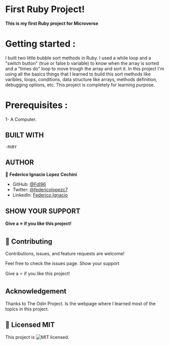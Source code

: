 # First Ruby Project!

**This is my first Ruby project for Microverse**

# Getting started :

I built two little bubble sort methods in Ruby. I used a while loop and a "switch button" (true or false b variable) to know when the array is sorted and a "times do" loop to move trough the array and sort it. In this project I'm using all the basics things that I learned to build this sort methods like varibles, loops, conditions, data structure like arrays, methods definition, debugging options, etc.
This project is completely for learning purpose.

# Prerequisites :

1- A Computer.

## BUILT WITH

    -RUBY

## AUTHOR

👤 **Federico Ignacio Lopez Cechini**

- GitHub: [@FdI96](https://github.com/FdI96)
- Twitter: [@federicolopezc7 ](https://twitter.com/federicolopezc7)
- LinkedIn: [Federico Ignacio](https://www.linkedin.com/in/federico-ignacio-3285411a4/)

## SHOW YOUR SUPPORT

**Give a ⭐️ if you like this project!**

## 🤝 Contributing

Contributions, issues, and feature requests are welcome!

Feel free to check the issues page. Show your support

Give a ⭐️ if you like this project!

## Acknowledgement

Thanks to The Odin Project. Is the webpage where I learned most of the topics in this project.

## 📝 Licensed MIT

This project is ![MIT](https://github.com/FdI96/First-Ruby-project--Bubble_sort_by/blob/Development/LICENSE) licensed.
